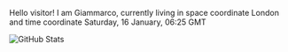 Hello visitor! I am Giammarco, currently living in space coordinate London and time coordinate Saturday, 16 January, 06:25 GMT

![GitHub Stats](https://github-readme-stats.vercel.app/api?username=grcasanova)
